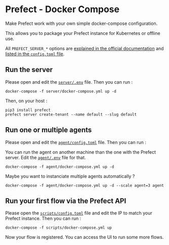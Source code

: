 # Prefect - Docker Compose

Make Prefect work with your own simple docker-compose configuration.

This allows you to package your Prefect instance for Kubernetes or offline use.

All `PREFECT_SERVER_*` options are [explained in the official documentation](https://docs.prefect.io/core/concepts/configuration.html#environment-variables) and [listed in the `config.toml` file](https://github.com/PrefectHQ/prefect/blob/master/src/prefect/config.toml).

## Run the server

Please open and edit the [`server/.env`](./server/.env) file. Then you can run :

```console
docker-compose -f server/docker-compose.yml up -d
```

Then, on your host :

```console
pip3 install prefect
prefect server create-tenant --name default --slug default
```

## Run one or multiple agents

Please open and edit the [`agent/config.toml`](./agent/config.toml) file. Then you can run :

You can run the agent on another machine than the one with the Prefect server. Edit the [`agent/.env`](./agent/.env) file for that.

```console
docker-compose -f agent/docker-compose.yml up -d
```

Maybe you want to instanciate multiple agents automatically ?

```console
docker-compose -f agent/docker-compose.yml up -d --scale agent=3 agent
```

## Run your first flow via the Prefect API

Please open the [`scripts/config.toml`](./scripts/config.toml) file and edit the IP to match your Prefect instance. Then you can run :

```console
docker-compose -f scripts/docker-compose.yml up
```

Now your flow is registered. You can access the UI to run some more flows.
